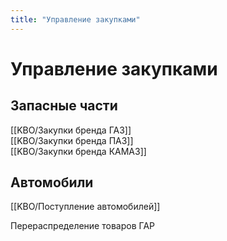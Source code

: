 ```yaml
---
title: "Управление закупками"
---
```


# Управление закупками

## Запасные части

[[KBO/Закупки бренда ГАЗ]]  
[[KBO/Закупки бренда ПАЗ]]  
[[KBO/Закупки бренда КАМАЗ]]

## Автомобили

[[KBO/Поступление автомобилей]]



Перераспределение товаров ГАР

